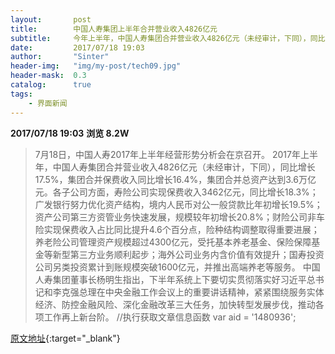 ```yaml
---
layout:       post
title:        中国人寿集团上半年合并营业收入4826亿元
subtitle:     今年上半年，中国人寿集团合并营业收入4826亿元（未经审计，下同），同比增长17.5%，集团合并保费收入同比增长16.4%，集团合并总资产达到3.6万亿元。
date:         2017/07/18 19:03
author:       "Sinter"
header-img:   "img/my-post/tech09.jpg"
header-mask:  0.3
catalog:      true
tags:
    - 界面新闻
---
```


**2017/07/18 19:03**  **浏览 8.2W**

> 7月18日，中国人寿2017年上半年经营形势分析会在京召开。
2017年上半年，中国人寿集团合并营业收入4826亿元（未经审计，下同），同比增长17.5%，集团合并保费收入同比增长16.4%，集团合并总资产达到3.6万亿元。各子公司方面，寿险公司实现保费收入3462亿元，同比增长18.3%；广发银行努力优化资产结构，境内人民币对公一般贷款比年初增长19.5%；资产公司第三方资管业务快速发展，规模较年初增长20.8%；财险公司非车险实现保费收入占比同比提升4.6个百分点，险种结构调整取得重要进展；养老险公司管理资产规模超过4300亿元，受托基本养老基金、保险保障基金等新型第三方业务顺利起步；海外公司业务内含价值有效提升；国寿投资公司另类投资累计到账规模突破1600亿元，并推出高端养老等服务。
中国人寿集团董事长杨明生指出，下半年系统上下要切实贯彻落实好习近平总书记和李克强总理在中央金融工作会议上的重要讲话精神，紧紧围绕服务实体经济、防控金融风险、深化金融改革三大任务，加快转型发展步伐，推动各项工作再上新台阶。
	//执行获取文章信息函数
	var aid = '1480936';


[原文地址](http://www.jiemian.com/article/1480936.html){:target="_blank"}


